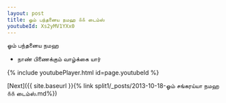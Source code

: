 ```yaml
---
layout: post
title: ஓம் பந்தனைய நமஹ ௧௧ டைம்ஸ்
youtubeId: Xs2yMV1YXx0
---
```

 
 
 ஓம் பந்தனைய நமஹ  
 
 -  நாண் பிணைக்கும் வாழ்க்கை யார் 
 
  
 
  
 
 
 
 
 
 


{% include youtubePlayer.html id=page.youtubeId %}
 
[Next]({{ site.baseurl }}{% link  split1/_posts/2013-10-18-ஓம் சங்கரய்யா நமஹ ௧௧ டைம்ஸ்.md%})
 
